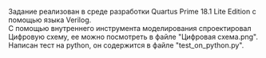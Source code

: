 Задание реализован в среде разработки Quartus Prime 18.1 Lite Edition c помощью языка Verilog. <br />
С помощью внутреннего инструмента моделирования спроектировал Цифровую схему, ее можно посмотреть в файле "Цифровая схема.png".<br />
Написан тест на python, он содержится в файле "test_on_python.py".<br />
